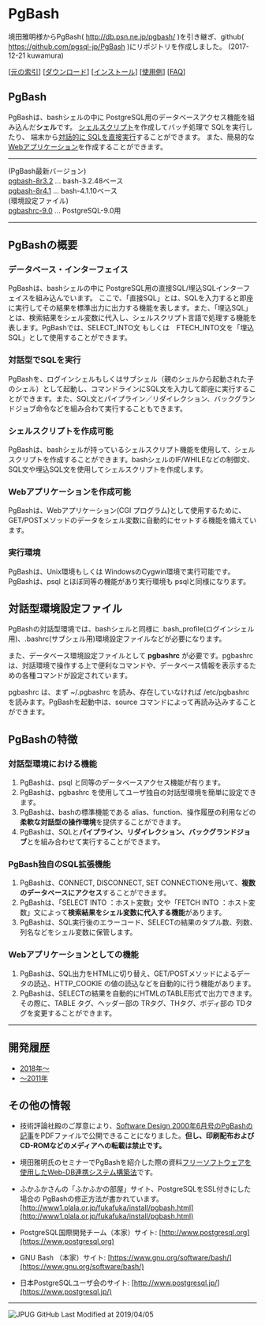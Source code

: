 # PgBash

境田雅明様からPgBash( http://db.psn.ne.jp/pgbash/ )を引き継ぎ、github( https://github.com/pgsql-jp/PgBash )にリポジトリを作成しました。 (2017-12-21 kuwamura)


[[元の索引](index-j.md)] [[ダウンロード](download-j.md)] [[インストール](install-j.md)] [[使用例](example-j.md)] [[FAQ](faq-j.md)]

## PgBash

PgBashは、bashシェルの中に PostgreSQL用のデータベースアクセス機能を組み込んだ**シェル**です。 [シェルスクリプト](./examples/example01.md)を作成してバッチ処理で SQLを実行したり、 端末から[対話的に SQLを直接実行](./examples/example02.md)することができます。 また、簡易的な[Webアプリケーション](./examples/example03.md)を作成することができます。  

* * *

(PgBash最新バージョン)  
[pgbash-8r3.2](./download/pgbash-8r3.2.tar.gz) ... bash-3.2.48ベース  
[pgbash-8r4.1](./download/pgbash-8r4.1.tar.gz) ... bash-4.1.10ベース  
(環境設定ファイル)  
[pgbashrc-9.0](./download/pgbashrc-9.0) ... PostgreSQL-9.0用

* * *

## PgBashの概要

### データベース・インターフェイス
PgBashは、bashシェルの中に PostgreSQL用の直接SQL/埋込SQLインターフェイスを組み込んでいます。 ここで、「直接SQL」とは、SQLを入力すると即座に実行してその結果を標準出力に出力する機能を表します。また、「埋込SQL」とは、検索結果をシェル変数に代入し、シェルスクリプト言語で処理する機能を表します。PgBashでは、SELECT_INTO文 もしくは　FTECH_INTO文を「埋込SQL」として使用することができます。  

### 対話型でSQLを実行
PgBashを、ログインシェルもしくはサブシェル（親のシェルから起動された子のシェル）として起動し、コマンドラインにSQL文を入力して即座に実行することができます。また、SQL文とパイプライン／リダイレクション、バックグランドジョブ命令などを組み合わて実行することもできます。  

### シェルスクリプトを作成可能
PgBashは、bashシェルが持っているシェルスクリプト機能を使用して、シェルスクリプトを作成することができます。bashシェルのIF/WHILEなどの制御文、SQL文や埋込SQL文を使用してシェルスクリプトを作成します。

### Webアプリケーションを作成可能
PgBashは、Webアプリケーション(CGI プログラム)として使用するために、GET/POSTメソッドのデータをシェル変数に自動的にセットする機能を備えています。  

### 実行環境
PgBashは、Unix環境もしくは WindowsのCygwin環境で実行可能です。PgBashは、psql とほぼ同等の機能があり実行環境も psqlと同様になります。  

## 対話型環境設定ファイル
PgBashの対話型環境では、bashシェルと同様に .bash_profile(ログインシェル用)、.bashrc(サブシェル用)環境設定ファイルなどが必要になります。  

また、データベース環境設定ファイルとして **pgbashrc** が必要です。pgbashrcは、対話環境で操作する上で便利なコマンドや、データベース情報を表示するための各種コマンドが設定されています。

pgbashrc は、まず ~/.pgbashrc を読み、存在していなければ /etc/pgbashrc を読みます。PgBashを起動中は、source コマンドによって再読み込みすることができます。  

## PgBashの特徴

### 対話型環境における機能

1. PgBashは、psql と同等のデータベースアクセス機能が有ります。
2. PgBashは、pgbashrc を使用してユーザ独自の対話型環境を簡単に設定できます。
3. PgBashは、bashの標準機能である alias、function、操作履歴の利用などの**柔軟な対話型の操作環境**を提供することができます。
4. PgBashは、SQLと**パイプライン、リダイレクション、バックグランドジョブ**とを組み合わせて実行することができます。

### PgBash独自のSQL拡張機能

1. PgBashは、CONNECT, DISCONNECT, SET CONNECTIONを用いて、**複数のデータベースにアクセス**することができます。
2. PgBashは、「SELECT INTO ：ホスト変数」文や「FETCH INTO ：ホスト変数」文によって**検索結果をシェル変数に代入する機能**があります。
3. PgBashは、SQL実行後のエラーコード、SELECTの結果のタプル数、列数、列名などをシェル変数に保管します。

### Webアプリケーションとしての機能

1. PgBashは、SQL出力をHTMLに切り替え、GET/POSTメソッドによるデータの読込、HTTP_COOKIE の値の読込などを自動的に行う機能があります。
2. PgBashは、SELECTの結果を自動的にHTMLのTABLE形式で出力できます。その際に、TABLE タグ、ヘッダー部の TRタグ、THタグ、ボディ部の TDタグを変更することができます。

* * *

## 開発履歴

* [2018年〜](./history.md)
* [〜2011年](./history-old.md)

## その他の情報

+ 技術評論社殿のご厚意により、[Software Design 2000年6月号のPgBashの記事](pgbash_sd.pdf)をPDFファイルで公開できることになりました。**但し、印刷配布およびCD-ROMなどのメディアへの転載は禁止です。**

* 境田雅明氏のセミナーでPgBashを紹介した際の資料[フリーソフトウェアを使用したWeb-DB連携システム構築法](pgbash_peak.pdf)です。  

* ふかふかさんの「ふかふかの部屋」サイト、PostgreSQLをSSL付きにした場合の PgBashの修正方法が書かれています。  
[http://www1.plala.or.jp/fukafuka/install/pgbash.html](http://www1.plala.or.jp/fukafuka/install/pgbash.html)  

* PostgreSQL国際開発チーム（本家）サイト:
[http://www.postgresql.org](https://www.postgresql.org)  

* GNU Bash （本家）サイト:
[https://www.gnu.org/software/bash/](https://www.gnu.org/software/bash/)  

* 日本PostgreSQLユーザ会のサイト:
[http://www.postgresql.jp/](https://www.postgresql.jp/)  

* * *

![JPUG GitHub](https://github.com/pgsql-jp/) Last Modified at 2019/04/05

